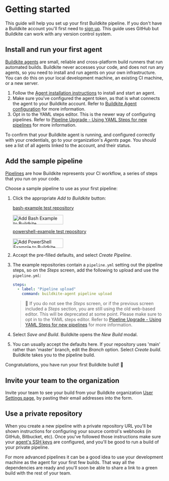 # Getting started

This guide will help you set up your first Buildkite pipeline. If you don't have a Buildkite account you'll first need to <a href="<%= url_helpers.signup_path %>">sign up</a>. This guide uses GitHub but Buildkite can work with any version control system.


## Install and run your first agent

[Buildkite agents](/docs/agent/v3/) are small, reliable and cross-platform build runners that run automated builds. Buildkite never accesses your code, and does not run any agents, so you need to install and run agents on your own infrastructure. You can do this on your local development machine, an existing CI machine, or a new server.

1. Follow the [Agent installation instructions](/docs/agent/v3/installation) to install and start an agent.
2. Make sure you've configured the agent token, as that is what connects the agent to your Buildkite account. Refer to [Buildkite Agent configuration](/docs/agent/v3/configuration) for more information.
3. Opt in to the YAML steps editor. This is the newer way of configuring pipelines. Refer to [Pipeline Upgrade - Using YAML Steps for new pipelines](/docs/tutorials/pipeline-upgrade#using-yaml-steps-for-new-pipelines) for more information.

To confirm that your Buildkite agent is running, and configured correctly with your credentials, go to your organization's *Agents* page. You should see a list of all agents linked to the account, and their status.

## Add the sample pipeline

[Pipelines](/docs/pipelines/) are how Buildkite represents your CI workflow, a series of steps that you run on your code.

Choose a sample pipeline to use as your first pipeline:

1. Click the appropriate *Add to Buildkite* button:

    [bash-example test repository](https://github.com/buildkite/bash-example)

    <a class="inline-block" href="https://buildkite.com/new?template=https://github.com/buildkite/bash-example" target="_blank" rel="nofollow"><img src="https://buildkite.com/button.svg" alt="Add Bash Example to Buildkite" class="no-decoration" width="160" height="30"></a>

    <!-- vale off -->
    [powershell-example test repository](https://github.com/buildkite/powershell-example)
    <!-- vale on -->

    <a class="inline-block" href="https://buildkite.com/new?template=https://github.com/buildkite/powershell-example" target="_blank" rel="nofollow"><img src="https://buildkite.com/button.svg" alt="Add PowerShell Example to Buildkite" class="no-decoration" width="160" height="30"></a>

2. Accept the pre-filled defaults, and select *Create Pipeline*.
3. The example repositories contain a `pipeline.yml` setting out the pipeline steps, so on the *Steps* screen, add the following to upload and use the `pipeline.yml`:

    ```yml
    steps:
      - label: "Pipeline upload"
        command: buildkite-agent pipeline upload
    ```

    >📘
    > If you do not see the <i>Steps</i> screen, or if the previous screen included a <i>Steps</i> section, you are still using the old web-based editor. This will be deprecated at some point. Please make sure to opt in to the YAML steps editor. Refer to <a href="https://buildkite.com/docs/tutorials/pipeline-upgrade#using-yaml-steps-for-new-pipelines">Pipeline Upgrade - Using YAML Steps for new pipelines</a> for more information.

4. Select *Save and Build*. Buildkite opens the *New Build* modal.
5. You can usually accept the defaults here. If your repository uses 'main' rather than 'master' branch, edit the *Branch* option. Select *Create build*. Buildkite takes you to the pipeline build.

Congratulations, you have run your first Buildkite build! :tada:

## Invite your team to the organization

Invite your team to see your build from your Buildkite organization [User Settings page](https://buildkite.com/organizations/-/users/new), by pasting their email addresses into the form.

## Use a private repository

When you create a new pipeline with a private repository URL you'll be shown instructions for configuring your source control's webhooks (in GitHub, Bitbucket, etc). Once you've followed those instructions make sure your [agent's SSH keys](/docs/agent/v3/ssh-keys) are configured, and you'll be good to run a build of your private pipeline.

For more advanced pipelines it can be a good idea to use your development machine as the agent for your first few builds. That way all the dependencies are ready and you'll soon be able to share a link to a green build with the rest of your team.
